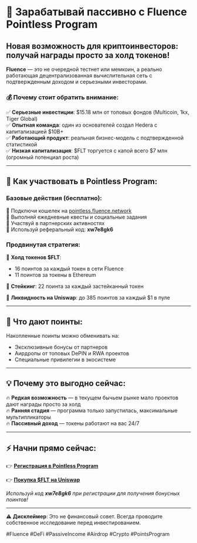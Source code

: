 # 🚀 Зарабатывай пассивно с Fluence Pointless Program

## Новая возможность для криптоинвесторов: получай награды просто за холд токенов! 

**Fluence** — это не очередной тестнет или мемкоин, а реально работающая децентрализованная вычислительная сеть с подтвержденным доходом и серьезными инвесторами.

### 💰 Почему стоит обратить внимание:

✅ **Серьезные инвестиции**: $15.18 млн от топовых фондов (Multicoin, 1kx, Tiger Global)  
✅ **Опытная команда**: один из основателей создал Hedera с капитализацией $10B+  
✅ **Работающий продукт**: реальная бизнес-модель с подтвержденной статистикой  
✅ **Низкая капитализация**: $FLT торгуется с капой всего $7 млн (огромный потенциал роста)

---

## 🎯 Как участвовать в Pointless Program:

### Базовые действия (бесплатно):
🔹 Подключи кошелек на [pointless.fluence.network](https://pointless.fluence.network/?ref=xw7e8gk6)  
🔹 Выполняй ежедневные квесты и социальные задания  
🔹 Участвуй в партнерских активностях  
🔹 Используй реферальный код: **xw7e8gk6**

### Продвинутая стратегия:
💎 **Холд токенов $FLT**:
- 16 поинтов за каждый токен в сети Fluence
- 11 поинтов за токены в Ethereum

💎 **Стейкинг**: 22 поинта за каждый застейканный токен

💎 **Ликвидность на Uniswap**: до 385 поинтов за каждый $1 в пуле

---

## 🎁 Что дают поинты:

Накопленные поинты можно обменивать на:
- Эксклюзивные бонусы от партнеров
- Аирдропы от топовых DePIN и RWA проектов  
- Специальные привилегии в экосистеме

---

## 💡 Почему это выгодно сейчас:

🔥 **Редкая возможность** — в текущем бычьем рынке мало проектов дают награды просто за холд  
🔥 **Ранняя стадия** — программа только запустилась, максимальные мультипликаторы  
🔥 **Пассивный доход** — токены работают на вас 24/7  

---

## ⚡ Начни прямо сейчас:

👉 **[Регистрация в Pointless Program](https://pointless.fluence.network/?ref=xw7e8gk6)**

👉 **[Покупка $FLT на Uniswap](https://app.uniswap.org/explore)**

*Используй код **xw7e8gk6** при регистрации для получения бонусных поинтов!*

---

⚠️ **Дисклеймер**: Это не финансовый совет. Всегда проводите собственное исследование перед инвестированием.

#Fluence #DeFi #PassiveIncome #Airdrop #Crypto #PointsProgram